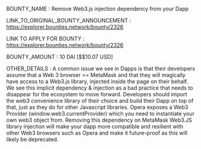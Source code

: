 BOUNTY_NAME : Remove Web3.js injection dependency from your Dapp

LINK_TO_ORIGINAL_BOUNTY_ANNOUNCEMENT : https://explorer.bounties.network/bounty/2326

LINK TO APPLY FOR BOUNTY : https://explorer.bounties.network/bounty/2326

BOUNTY_AMOUNT : 10 DAI [$$10.07 USD]

OTHER_DETAILS : A common issue we see in Dapps is that their developers assume that a Web 3 browser == MetaMask and that they will magically have access to a Web3.js library, injected inside the page on their behalf. We see this implicit dependency & injection as a bad practice that needs to disappear for the ecosystem to move forward. Developers should import the web3 convenience library of their choice and build their Dapp on top of that, just as they do for other Javascript libraries. Opera exposes a Web3 Provider (window.web3.currentProvider) which you need to instantiate your own web3 object from. Removing this dependency on MetaMask Web3.JS library injection will make your dapp more compatible and resilient with other Web3 browsers such as Opera and make it future-proof as this will likely be deprecated.
